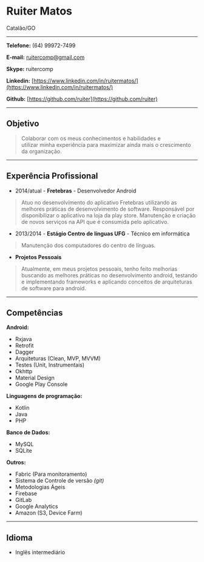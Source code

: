 # Ruiter Matos
Catalão/GO

---

**Telefone:** (64) 99972-7499

**E-mail:** ruitercomp@gmail.com

**Skype:** ruitercomp

**Linkedin:** [https://www.linkedin.com/in/ruitermatos/](https://www.linkedin.com/in/ruitermatos/)

**Github:** [https://github.com/ruiter](https://github.com/ruiter)

---

## Objetivo
> Colaborar com os meus conhecimentos e habilidades e utilizar minha experiência para maximizar ainda mais o crescimento da organização.

---

## Experência Profissional
* 2014/atual - **Fretebras** - Desenvolvedor Android

> Atuo no desenvolvimento do aplicativo Fretebras utilizando as melhores práticas de desenvolvimento de software.
> Responsável por disponibilizar o aplicativo na loja da play store.
> Manutenção e criação de novos serviços na API que é consumida pelo aplicativo. 

* 2013/2014 - **Estágio Centro de línguas UFG** - Técnico em informática

> Manutenção dos computadores do centro de línguas.

* **Projetos Pessoais**

> Atualmente, em meus projetos pessoais, tenho feito melhorias buscando as melhores práticas no desenvolvimento android, testando e implementando frameworks e aplicando conceitos de arquiteturas de software para android.

---

## Competências

**Android:**

* Rxjava
* Retrofit
* Dagger
* Arquiteturas (Clean, MVP, MVVM)
* Testes (Unit, Instrumentais)
* Okhttp
* Material Design
* Google Play Console

**Linguagens de programação:**

* Kotlin
* Java
* PHP

**Banco de Dados:**

* MySQL
* SQLite

**Outros:**

* Fabric (Para monitoramento)
* Sistema de Controle de versão *(git)*
* Metodologias Ágeis
* Firebase
* GitLab
* Google Analytics
* Amazon (S3, Device Farm)

---

## Idioma
* Inglês intermediário
